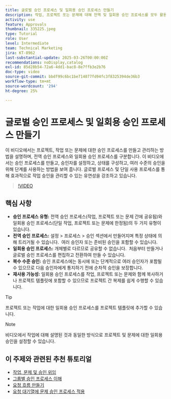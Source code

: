 ```yaml
---
title: 글로벌 승인 프로세스 및 일회용 승인 프로세스 만들기
description: 작업, 프로젝트 또는 문제에 대해 전역 및 일회용 승인 프로세스를 모두 활용하고, 다단계 단계별 승인을 구현하고, 프로젝트 템플릿에서 재사용성을 통해 효율성을 높여 승인 워크플로를 향상시킵니다.
activity: use
feature: Approvals
thumbnail: 335225.jpeg
type: Tutorial
role: User
level: Intermediate
team: Technical Marketing
jira: KT-8962
last-substantial-update: 2025-03-26T00:00:00Z
recommendations: noDisplay,catalog
exl-id: 85d28b54-72a6-4dd1-bac8-8e7ffb3e2b76
doc-type: video
source-git-commit: bbdf99c6bc1be714077fd94fc3f8325394de36b3
workflow-type: tm+mt
source-wordcount: '294'
ht-degree: 25%

---
```


# 글로벌 승인 프로세스 및 일회용 승인 프로세스 만들기

이 비디오에서는 프로젝트, 작업 또는 문제에 대한 승인 프로세스를 만들고 관리하는 방법을 설명하며, 전역 승인 프로세스와 일회용 승인 프로세스를 구분합니다.
이 비디오에서는 승인 프로세스를 만들고, 승인자를 설정하고, 상태를 구성하고, 여러 수준의 승인을 위해 단계를 사용하는 방법을 보여 줍니다.
&#x200B;글로벌 프로세스 및 단일 사용 프로세스를 통해 효과적으로 작업 승인을 관리할 수 있는 유연성을 강조하고 있습니다.

>[!VIDEO](https://video.tv.adobe.com/v/335225/?quality=12&learn=on&enablevpops=1)

## 핵심 사항

* **승인 프로세스 유형:** 전역 승인 프로세스(작업, 프로젝트 또는 문제 간에 공유됨)와 일회용 승인 프로세스(단일 작업, 프로젝트 또는 문제에 한정됨)의 두 가지 유형이 있습니다.
* **전역 승인 프로세스:** 설정 > 프로세스 > 승인 섹션에서 만들어지며 특정 상태에 의해 트리거될 수 있습니다. &#x200B; 여러 승인자 또는 준비된 승인을 포함할 수 있습니다.
* **일회용 승인 프로세스:** 개체별로 다르므로 공유할 수 없습니다. &#x200B; 처음부터 만들거나 글로벌 승인 프로세스를 편집하고 전환하여 만들 수 있습니다.
* **복수 수준 승인:** 승인 프로세스에는 동시에 또는 단계적으로 여러 승인자가 포함될 수 있으므로 다음 승인자에게 통지하기 전에 순차적 승인을 보장합니다.
* **재사용 가능성:** 일회용 승인 프로세스를 작업, 프로젝트 또는 문제와 함께 복사하거나 프로젝트 템플릿에 포함할 수 있으므로 프로젝트 간 복제를 쉽게 수행할 수 있습니다.


>[!TIP]
>
>프로젝트 또는 작업에 대한 일회용 승인 프로세스를 프로젝트 템플릿에 추가할 수 있습니다.

>[!NOTE]
>
>비디오에서 작업에 대해 설명된 것과 동일한 방식으로 프로젝트 및 문제에 대한 일회용 승인을 설정할 수 있습니다.



## 이 주제와 관련된 추천 튜토리얼

* [작업, 문제 및 승인 위임](/help/manage-work/approval-processes-and-milestone-paths/delegate-approvals.md)
* [그룹별 승인 프로세스 이해](/help/administration-and-setup/approval-processes-and-milestone-paths/group-specific-approval-processes.md)
* [요청 흐름 만들기](/help/manage-work/request-queues/create-a-request-flow.md)
* [요청 대기열에 문제 승인 프로세스 적용](/help/manage-work/approval-processes-and-milestone-paths/apply-an-issue-approval-process-in-a-request-queue.md)

